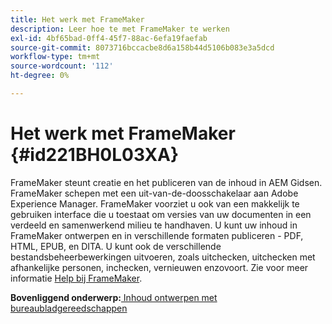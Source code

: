 ```yaml
---
title: Het werk met FrameMaker
description: Leer hoe te met FrameMaker te werken
exl-id: 4bf65bad-0ff4-45f7-88ac-6efa19faefab
source-git-commit: 8073716bccacbe8d6a158b44d5106b083e3a5dcd
workflow-type: tm+mt
source-wordcount: '112'
ht-degree: 0%

---
```


# Het werk met FrameMaker {#id221BH0L03XA}

FrameMaker steunt creatie en het publiceren van de inhoud in AEM Gidsen. FrameMaker schepen met een uit-van-de-doosschakelaar aan Adobe Experience Manager. FrameMaker voorziet u ook van een makkelijk te gebruiken interface die u toestaat om versies van uw documenten in een verdeeld en samenwerkend milieu te handhaven. U kunt uw inhoud in FrameMaker ontwerpen en in verschillende formaten publiceren - PDF, HTML, EPUB, en DITA. U kunt ook de verschillende bestandsbeheerbewerkingen uitvoeren, zoals uitchecken, uitchecken met afhankelijke personen, inchecken, vernieuwen enzovoort. Zie voor meer informatie [Help bij FrameMaker](https://help.adobe.com/en_US/framemaker/using/index.html).

**Bovenliggend onderwerp:**[ Inhoud ontwerpen met bureaubladgereedschappen](author-desktop-tools.md)
